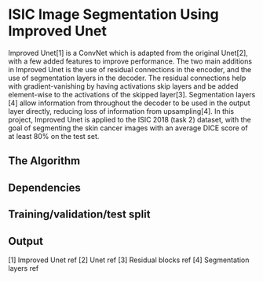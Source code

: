 # ISIC Image Segmentation Using Improved Unet

Improved Unet[1] is a ConvNet which is adapted from the original Unet[2], with a few added features to improve performance. The two main additions in Improved Unet is the use of residual connections in the encoder, and the use of segmentation layers in the decoder. The residual connections help with gradient-vanishing by having activations skip layers and be added element-wise to the activations of the skipped layer[3]. Segmentation layers [4] allow information from throughout the decoder to be used in the output layer directly, reducing loss of information from upsampling[4]. In this project, Improved Unet is applied to the ISIC 2018 (task 2) dataset, with the goal of segmenting the skin cancer images with an average DICE score of at least 80% on the test set.

## The Algorithm


## Dependencies


## Training/validation/test split


## Output




[1] Improved Unet ref
[2] Unet ref
[3] Residual blocks ref
[4] Segmentation layers ref